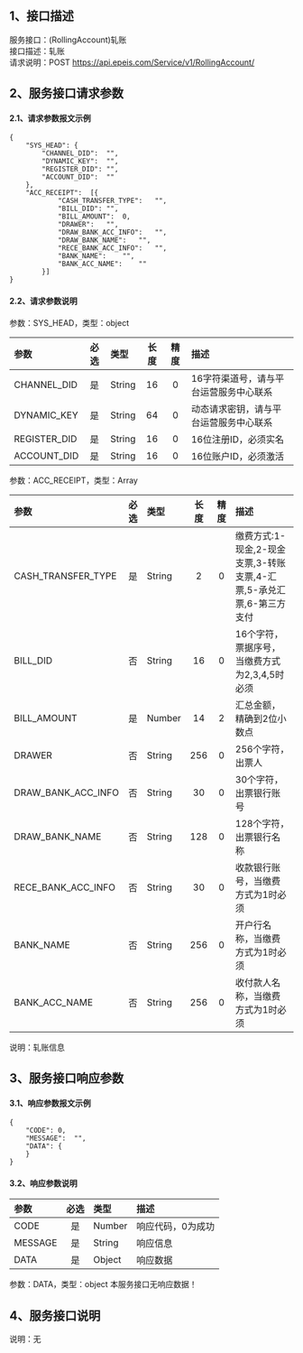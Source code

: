## 1、接口描述  
服务接口：(RollingAccount)轧账  
接口描述：轧账  
请求说明：POST https://api.epeis.com/Service/v1/RollingAccount/  
  
## 2、服务接口请求参数  
#### 2.1、请求参数报文示例  
~~~  
{
	"SYS_HEAD":	{
		"CHANNEL_DID":	"",
		"DYNAMIC_KEY":	"",
		"REGISTER_DID":	"",
		"ACCOUNT_DID":	""
	},
	"ACC_RECEIPT":	[{
			"CASH_TRANSFER_TYPE":	"",
			"BILL_DID":	"",
			"BILL_AMOUNT":	0,
			"DRAWER":	"",
			"DRAW_BANK_ACC_INFO":	"",
			"DRAW_BANK_NAME":	"",
			"RECE_BANK_ACC_INFO":	"",
			"BANK_NAME":	"",
			"BANK_ACC_NAME":	""
		}]
}  
~~~  
#### 2.2、请求参数说明  
参数：SYS_HEAD，类型：object  
  
| 参数 | 必选 | 类型 | 长度 | 精度 | 描述 |  
| :----------------- | :----: | :-------- | :----: | :----: | :---------------- |  
| CHANNEL_DID | 是 | String | 16 | 0 | 16字符渠道号，请与平台运营服务中心联系 |  
| DYNAMIC_KEY | 是 | String | 64 | 0 | 动态请求密钥，请与平台运营服务中心联系 |  
| REGISTER_DID      |  是  | String   | 16 | 0 | 16位注册ID，必须实名 |  
| ACCOUNT_DID       |  是  | String   | 16 | 0 | 16位账户ID，必须激活 |  
  
参数：ACC_RECEIPT，类型：Array  
  
| 参数              | 必选 | 类型     | 长度 | 精度 | 描述             |  
| :----------------- | :----: | :-------- | :----: | :----: | :---------------- |  
| CASH_TRANSFER_TYPE |  是  | String   | 2 | 0 | 缴费方式:1-现金,2-现金支票,3-转账支票,4-汇票,5-承兑汇票,6-第三方支付 |  
| BILL_DID |  否  | String   | 16 | 0 | 16个字符，票据序号，当缴费方式为2,3,4,5时必须 |  
| BILL_AMOUNT |  是  | Number   | 14 | 2 | 汇总金额，精确到2位小数点 |  
| DRAWER |  否  | String   | 256 | 0 | 256个字符，出票人 |  
| DRAW_BANK_ACC_INFO |  否  | String   | 30 | 0 | 30个字符，出票银行账号 |  
| DRAW_BANK_NAME |  否  | String   | 128 | 0 | 128个字符，出票银行名称 |  
| RECE_BANK_ACC_INFO |  否  | String   | 30 | 0 | 收款银行账号，当缴费方式为1时必须 |  
| BANK_NAME |  否  | String   | 256 | 0 | 开户行名称，当缴费方式为1时必须 |  
| BANK_ACC_NAME |  否  | String   | 256 | 0 | 收付款人名称，当缴费方式为1时必须 |  
  
说明：轧账信息  
  
## 3、服务接口响应参数  
#### 3.1、响应参数报文示例  
~~~  
{
	"CODE":	0,
	"MESSAGE":	"",
	"DATA":	{
	}
}  
~~~  
#### 3.2、响应参数说明  
  
| 参数              | 必选 | 类型     | 描述             |  
| :----------------- | :----: | :-------- | :---------------- |  
| CODE | 是 | Number | 响应代码，0为成功 |  
| MESSAGE | 是 | String | 响应信息 |  
| DATA | 是 | Object | 响应数据 |  
  
参数：DATA，类型：object 本服务接口无响应数据！  
## 4、服务接口说明  
说明：无  
